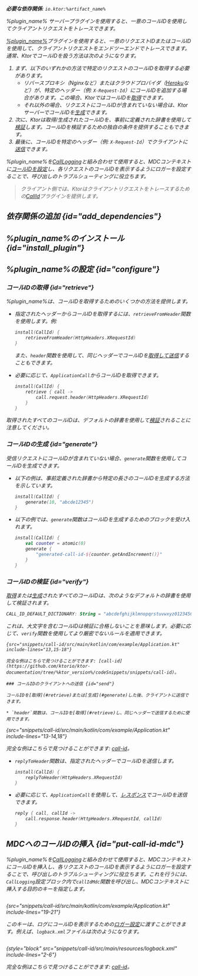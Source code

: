 [//]: # (title: Ktor Serverにおけるリクエストのトレース)

<show-structure for="chapter" depth="2"/>
<primary-label ref="server-plugin"/>

<var name="artifact_name" value="ktor-server-call-id"/>
<var name="package_name" value="io.ktor.server.plugins.callid"/>
<var name="plugin_name" value="CallId"/>

<tldr>
<p>
<b>必要な依存関係</b>: <code>io.ktor:%artifact_name%</code>
</p>
<var name="example_name" value="call-id"/>
<include from="lib.topic" element-id="download_example"/>
<include from="lib.topic" element-id="native_server_supported"/>
</tldr>

<link-summary>
%plugin_name% サーバープラグインを使用すると、一意のコールIDを使用してクライアントリクエストをトレースできます。
</link-summary>

[%plugin_name%](https://api.ktor.io/ktor-server/ktor-server-plugins/ktor-server-call-id/io.ktor.server.plugins.callid/-call-id.html)プラグインを使用すると、一意のリクエストIDまたはコールIDを使用して、クライアントリクエストをエンドツーエンドでトレースできます。通常、KtorでコールIDを扱う方法は次のようになります。
1. まず、以下のいずれかの方法で特定のリクエストのコールIDを取得する必要があります。
   * リバースプロキシ（Nginxなど）またはクラウドプロバイダ（[Heroku](heroku.md)など）が、特定のヘッダー（例: `X-Request-Id`）にコールIDを追加する場合があります。この場合、KtorではコールIDを[取得](#retrieve)できます。
   * それ以外の場合、リクエストにコールIDが含まれていない場合は、KtorサーバーでコールIDを[生成](#generate)できます。
2. 次に、Ktorは取得/生成されたコールIDを、事前に定義された辞書を使用して[検証](#verify)します。コールIDを検証するための独自の条件を提供することもできます。
3. 最後に、コールIDを特定のヘッダー（例: `X-Request-Id`）でクライアントに[送信](#send)できます。

%plugin_name%を[CallLogging](server-call-logging.md)と組み合わせて使用すると、MDCコンテキストに[コールIDを設定](#put-call-id-mdc)し、各リクエストのコールIDを表示するようにロガーを設定することで、呼び出しのトラブルシューティングに役立ちます。

> クライアント側では、Ktorはクライアントリクエストをトレースするための[CallId](client-call-id.md)プラグインを提供します。

## 依存関係の追加 {id="add_dependencies"}

<include from="lib.topic" element-id="add_ktor_artifact_intro"/>
<include from="lib.topic" element-id="add_ktor_artifact"/>

## %plugin_name%のインストール {id="install_plugin"}

<include from="lib.topic" element-id="install_plugin"/>

## %plugin_name%の設定 {id="configure"}

### コールIDの取得 {id="retrieve"}

%plugin_name%は、コールIDを取得するためのいくつかの方法を提供します。

* 指定されたヘッダーからコールIDを取得するには、`retrieveFromHeader`関数を使用します。例:
   ```kotlin
   install(CallId) {
       retrieveFromHeader(HttpHeaders.XRequestId)
   }
   ```
   また、`header`関数を使用して、同じヘッダーでコールIDを[取得して送信](#send)することもできます。

* 必要に応じて、`ApplicationCall`からコールIDを取得できます。
   ```kotlin
   install(CallId) {
       retrieve { call ->
           call.request.header(HttpHeaders.XRequestId)
       }
   }
   ```
取得されたすべてのコールIDは、デフォルトの辞書を使用して[検証](#verify)されることに注意してください。

### コールIDの生成 {id="generate"}

受信リクエストにコールIDが含まれていない場合、`generate`関数を使用してコールIDを生成できます。
* 以下の例は、事前定義された辞書から特定の長さのコールIDを生成する方法を示しています。
   ```kotlin
   install(CallId) {
       generate(10, "abcde12345")
   }
   ```
* 以下の例では、`generate`関数はコールIDを生成するためのブロックを受け入れます。
   ```kotlin
   install(CallId) {
       val counter = atomic(0)
       generate {
           "generated-call-id-${counter.getAndIncrement()}"
       }
   }
   ```

### コールIDの検証 {id="verify"}

[取得](#retrieve)または[生成](#generate)されたすべてのコールIDは、次のようなデフォルトの辞書を使用して検証されます。

```kotlin
CALL_ID_DEFAULT_DICTIONARY: String = "abcdefghijklmnopqrstuvwxyz0123456789+/=-"
```
これは、大文字を含むコールIDは検証に合格しないことを意味します。必要に応じて、`verify`関数を使用してより厳密でないルールを適用できます。

```
{src="snippets/call-id/src/main/kotlin/com/example/Application.kt" include-lines="13,15-18"}

完全な例はこちらで見つけることができます: [call-id](https://github.com/ktorio/ktor-documentation/tree/%ktor_version%/codeSnippets/snippets/call-id)。

### コールIDのクライアントへの送信 {id="send"}

コールIDを[取得](#retrieve)または[生成](#generate)した後、クライアントに送信できます。

* `header`関数は、コールIDを[取得](#retrieve)し、同じヘッダーで送信するために使用できます。

   ```
  {src="snippets/call-id/src/main/kotlin/com/example/Application.kt" include-lines="13-14,18"}

  完全な例はこちらで見つけることができます: [call-id](https://github.com/ktorio/ktor-documentation/tree/%ktor_version%/codeSnippets/snippets/call-id)。

* `replyToHeader`関数は、指定されたヘッダーでコールIDを送信します。
   ```kotlin
   install(CallId) {
       replyToHeader(HttpHeaders.XRequestId)
   }
   ```

* 必要に応じて、`ApplicationCall`を使用して、[レスポンス](server-responses.md)でコールIDを送信できます。
   ```kotlin
   reply { call, callId ->
       call.response.header(HttpHeaders.XRequestId, callId)
   }
   ```

## MDCへのコールIDの挿入 {id="put-call-id-mdc"}

%plugin_name%を[CallLogging](server-call-logging.md)と組み合わせて使用すると、MDCコンテキストにコールIDを挿入し、各リクエストのコールIDを表示するようにロガーを設定することで、呼び出しのトラブルシューティングに役立ちます。これを行うには、`CallLogging`設定ブロック内で`callIdMdc`関数を呼び出し、MDCコンテキストに挿入する目的のキーを指定します。

```kotlin
```
{src="snippets/call-id/src/main/kotlin/com/example/Application.kt" include-lines="19-21"}

このキーは、ログにコールIDを表示するための[ロガー設定](server-logging.md#configure-logger)に渡すことができます。例えば、`logback.xml`ファイルは次のようになります。
```
```
{style="block" src="snippets/call-id/src/main/resources/logback.xml" include-lines="2-6"}

完全な例はこちらで見つけることができます: [call-id](https://github.com/ktorio/ktor-documentation/tree/%ktor_version%/codeSnippets/snippets/call-id)。